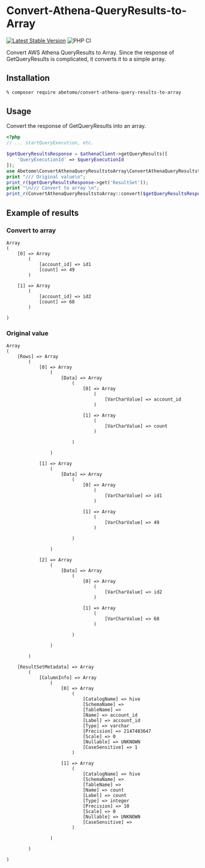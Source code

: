 # Convert-Athena-QueryResults-to-Array

[![Latest Stable Version](https://poser.pugx.org/abetomo/convert-athena-query-results-to-array/v/stable)](https://packagist.org/packages/abetomo/convert-athena-query-results-to-array)
![PHP CI](https://github.com/abetomo/Convert-Athena-QueryResults-to-Array/workflows/PHP%20CI/badge.svg)

Convert AWS Athena QueryResults to Array.
Since the response of GetQueryResults is complicated, it converts it to a simple array.

## Installation
```bash
% composer require abetomo/convert-athena-query-results-to-array
```

## Usage
Convert the response of GetQueryResults into an array.

```php
<?php
// ... startQueryExecution, etc.

$getQueryResultsResponse = $athenaClient->getQueryResults([
    'QueryExecutionId' => $queryExecutionId
]);
use Abetomo\ConvertAthenaQueryResultstoArray\ConvertAthenaQueryResultstoArray;
print "/// Original value\n";
print_r($getQueryResultsResponse->get('ResultSet'));
print "\n/// Convert to array \n";
print_r(ConvertAthenaQueryResultstoArray::convert($getQueryResultsResponse->get('ResultSet')));
```

## Example of results
### Convert to array
```
Array
(
    [0] => Array
        (
            [account_id] => id1
            [count] => 49
        )

    [1] => Array
        (
            [account_id] => id2
            [count] => 68
        )

)
```

### Original value
```
Array
(
    [Rows] => Array
        (
            [0] => Array
                (
                    [Data] => Array
                        (
                            [0] => Array
                                (
                                    [VarCharValue] => account_id
                                )

                            [1] => Array
                                (
                                    [VarCharValue] => count
                                )

                        )

                )

            [1] => Array
                (
                    [Data] => Array
                        (
                            [0] => Array
                                (
                                    [VarCharValue] => id1
                                )

                            [1] => Array
                                (
                                    [VarCharValue] => 49
                                )

                        )

                )

            [2] => Array
                (
                    [Data] => Array
                        (
                            [0] => Array
                                (
                                    [VarCharValue] => id2
                                )

                            [1] => Array
                                (
                                    [VarCharValue] => 68
                                )

                        )

                )

        )

    [ResultSetMetadata] => Array
        (
            [ColumnInfo] => Array
                (
                    [0] => Array
                        (
                            [CatalogName] => hive
                            [SchemaName] =>
                            [TableName] =>
                            [Name] => account_id
                            [Label] => account_id
                            [Type] => varchar
                            [Precision] => 2147483647
                            [Scale] => 0
                            [Nullable] => UNKNOWN
                            [CaseSensitive] => 1
                        )

                    [1] => Array
                        (
                            [CatalogName] => hive
                            [SchemaName] =>
                            [TableName] =>
                            [Name] => count
                            [Label] => count
                            [Type] => integer
                            [Precision] => 10
                            [Scale] => 0
                            [Nullable] => UNKNOWN
                            [CaseSensitive] =>
                        )

                )

        )

)
```
